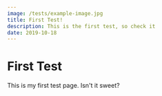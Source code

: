 ```yaml
---
image: /tests/example-image.jpg
title: First Test!
description: This is the first test, so check it
date: 2019-10-18
---
```


# First Test

This is my first test page. Isn't it sweet?